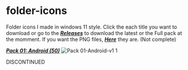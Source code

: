 # folder-icons
Folder icons I made in windows 11 style.
Click the each title you want to download or go to the [***Releases***](https://github.com/sameerasw/folder-icons/releases) to download the latest or the Full pack at the momment.
If you want the PNG files, [***Here***](https://github.com/sameerasw/folder-icons/tree/main/PNGs) they are. (Not complete)

[***Pack 01: Android (50)***](https://github.com/sameerasw/folder-icons/releases/tag/v1.1)
![Pack 01-Android-v1 1](https://user-images.githubusercontent.com/68902530/186076871-4b8e93cb-6b7f-48be-8fce-db24b4bb58e4.png)


DISCONTINUED
